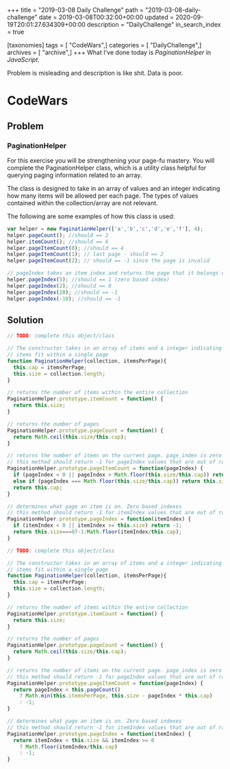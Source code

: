 +++
title = "2019-03-08 Daily Challenge"
path = "2019-03-08-daily-challenge"
date = 2019-03-08T00:32:00+00:00
updated = 2020-09-19T20:01:27.634309+00:00
description = "DailyChallenge"
in_search_index = true

[taxonomies]
tags = [ "CodeWars",]
categories = [ "DailyChallenge",]
archives = [ "archive",]
+++
What I've done today is *PaginationHelper* in *JavaScript*.

Problem is misleading and description is like shit. Data is poor.

<!--more-->

# CodeWars

## Problem

### PaginationHelper

For this exercise you will be strengthening your page-fu mastery. You will complete the PaginationHelper class, which is a utility class helpful for querying paging information related to an array.

The class is designed to take in an array of values and an integer indicating how many items will be allowed per each page. The types of values contained within the collection/array are not relevant.

The following are some examples of how this class is used:

```javascript
var helper = new PaginationHelper(['a','b','c','d','e','f'], 4);
helper.pageCount(); //should == 2
helper.itemCount(); //should == 6
helper.pageItemCount(0); //should == 4
helper.pageItemCount(1); // last page - should == 2
helper.pageItemCount(2); // should == -1 since the page is invalid

// pageIndex takes an item index and returns the page that it belongs on
helper.pageIndex(5); //should == 1 (zero based index)
helper.pageIndex(2); //should == 0
helper.pageIndex(20); //should == -1
helper.pageIndex(-10); //should == -1
```

## Solution

```js
// TODO: complete this object/class

// The constructor takes in an array of items and a integer indicating how many
// items fit within a single page
function PaginationHelper(collection, itemsPerPage){
  this.cap = itemsPerPage;
  this.size = collection.length;
}

// returns the number of items within the entire collection
PaginationHelper.prototype.itemCount = function() {
  return this.size;
}

// returns the number of pages
PaginationHelper.prototype.pageCount = function() {
  return Math.ceil(this.size/this.cap);
}

// returns the number of items on the current page. page_index is zero based.
// this method should return -1 for pageIndex values that are out of range
PaginationHelper.prototype.pageItemCount = function(pageIndex) {
  if (pageIndex < 0 || pageIndex > Math.floor(this.size/this.cap)) return -1;
  else if (pageIndex === Math.floor(this.size/this.cap)) return this.size % this.cap;
  return this.cap;
}

// determines what page an item is on. Zero based indexes
// this method should return -1 for itemIndex values that are out of range
PaginationHelper.prototype.pageIndex = function(itemIndex) {
  if (itemIndex < 0 || itemIndex >= this.size) return -1;
  return this.size===0?-1:Math.floor(itemIndex/this.cap);
}
```



```js
// TODO: complete this object/class

// The constructor takes in an array of items and a integer indicating how many
// items fit within a single page
function PaginationHelper(collection, itemsPerPage){
  this.cap = itemsPerPage;
  this.size = collection.length;
}

// returns the number of items within the entire collection
PaginationHelper.prototype.itemCount = function() {
  return this.size;
}

// returns the number of pages
PaginationHelper.prototype.pageCount = function() {
  return Math.ceil(this.size/this.cap);
}

// returns the number of items on the current page. page_index is zero based.
// this method should return -1 for pageIndex values that are out of range
PaginationHelper.prototype.pageItemCount = function(pageIndex) {
  return pageIndex < this.pageCount()
    ? Math.min(this.itemsPerPage, this.size - pageIndex * this.cap)
    : -1;
}

// determines what page an item is on. Zero based indexes
// this method should return -1 for itemIndex values that are out of range
PaginationHelper.prototype.pageIndex = function(itemIndex) {
  return itemIndex < this.size && itemIndex >= 0
    ? Math.floor(itemIndex/this.cap)
    : -1;
}
```